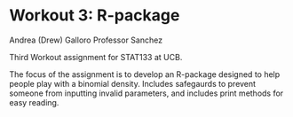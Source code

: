 # Workout 3: R-package

Andrea (Drew) Galloro
Professor Sanchez

Third Workout assignment for STAT133 at UCB.

The focus of the assignment is to develop an R-package designed
to help people play with a binomial density. Includes safegaurds to
prevent someone from inputting invalid parameters, and includes print
methods for easy reading.
